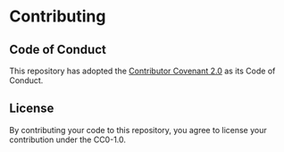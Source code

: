 # Contributing

## Code of Conduct

This repository has adopted the [Contributor Covenant 2.0](https://www.contributor-covenant.org/ja/version/2/0/code_of_conduct/) as its Code of Conduct.

## License

By contributing your code to this repository, you agree to license your contribution under the CC0-1.0.
